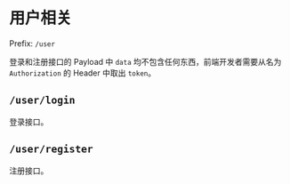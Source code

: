 # 用户相关

Prefix: `/user`

登录和注册接口的 Payload 中 `data` 均不包含任何东西，前端开发者需要从名为 `Authorization` 的 Header 中取出 `token`。

## `/user/login`

登录接口。

## `/user/register`

注册接口。
